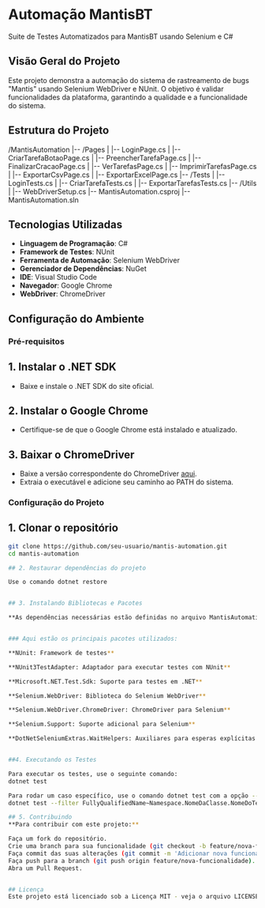 # Automação MantisBT

Suite de Testes Automatizados para MantisBT usando Selenium e C#

## Visão Geral do Projeto

Este projeto demonstra a automação do sistema de rastreamento de bugs "Mantis" usando Selenium WebDriver e NUnit. O objetivo é validar funcionalidades da plataforma, garantindo a qualidade e a funcionalidade do sistema.


## Estrutura do Projeto

/MantisAutomation
|-- /Pages
| |-- LoginPage.cs
| |-- CriarTarefaBotaoPage.cs
| |-- PreencherTarefaPage.cs
| |-- FinalizarCracaoPage.cs
| |-- VerTarefasPage.cs
| |-- ImprimirTarefasPage.cs
| |-- ExportarCsvPage.cs
| |-- ExportarExcelPage.cs
|-- /Tests
| |-- LoginTests.cs
| |-- CriarTarefaTests.cs
| |-- ExportarTarefasTests.cs
|-- /Utils
| |-- WebDriverSetup.cs
|-- MantisAutomation.csproj
|-- MantisAutomation.sln



## Tecnologias Utilizadas

- **Linguagem de Programação**: C#
- **Framework de Testes**: NUnit
- **Ferramenta de Automação**: Selenium WebDriver
- **Gerenciador de Dependências**: NuGet
- **IDE**: Visual Studio Code
- **Navegador**: Google Chrome
- **WebDriver**: ChromeDriver


## Configuração do Ambiente

### Pré-requisitos

## 1. Instalar o .NET SDK
   - Baixe e instale o .NET SDK do site oficial.
   

## 2. Instalar o Google Chrome
   - Certifique-se de que o Google Chrome está instalado e atualizado.


## 3. Baixar o ChromeDriver
   - Baixe a versão correspondente do ChromeDriver [aqui](https://sites.google.com/a/chromium.org/chromedriver/downloads).
   - Extraia o executável e adicione seu caminho ao PATH do sistema.


### Configuração do Projeto

## 1. Clonar o repositório
   ```sh
   git clone https://github.com/seu-usuario/mantis-automation.git
   cd mantis-automation

## 2. Restaurar dependências do projeto

Use o comando dotnet restore


## 3. Instalando Bibliotecas e Pacotes

**As dependências necessárias estão definidas no arquivo MantisAutomation.csproj.**


### Aqui estão os principais pacotes utilizados:

**NUnit: Framework de testes**

**NUnit3TestAdapter: Adaptador para executar testes com NUnit**

**Microsoft.NET.Test.Sdk: Suporte para testes em .NET**

**Selenium.WebDriver: Biblioteca do Selenium WebDriver**

**Selenium.WebDriver.ChromeDriver: ChromeDriver para Selenium**

**Selenium.Support: Suporte adicional para Selenium**

**DotNetSeleniumExtras.WaitHelpers: Auxiliares para esperas explícitas no Selenium**


##4. Executando os Testes

Para executar os testes, use o seguinte comando: 
dotnet test

Para rodar um caso específico, use o comando dotnet test com a opção --filter.
dotnet test --filter FullyQualifiedName~Namespace.NomeDaClasse.NomeDoTeste

## 5. Contribuindo
**Para contribuir com este projeto:**

Faça um fork do repositório.
Crie uma branch para sua funcionalidade (git checkout -b feature/nova-funcionalidade).
Faça commit das suas alterações (git commit -m 'Adicionar nova funcionalidade').
Faça push para a branch (git push origin feature/nova-funcionalidade).
Abra um Pull Request.


## Licença
Este projeto está licenciado sob a Licença MIT - veja o arquivo LICENSE para mais detalhes.

